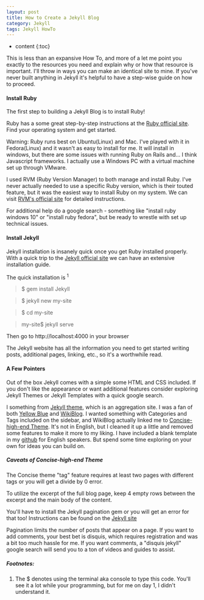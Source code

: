 ```yaml
---
layout: post
title: How to Create a Jekyll Blog
category: Jekyll
tags: Jekyll HowTo
---
```


* content
{:toc}

This is less than an expansive How To, and more of a let me point you exactly to the resources you need and explain why or how that resource is important. I\'ll throw in ways you can make an identical site to mine. If you\'ve never built anything in Jekyll it\'s helpful to have a step-wise guide on how to proceed.




#### Install Ruby

The first step to building a Jekyll Blog is to install Ruby!

Ruby has a some great step-by-step instructions at the [Ruby official site](https://www.ruby-lang.org/en/documentation/installation/). Find your operating system and get started. 

Warning: Ruby runs best on Ubuntu(Linux) and Mac. I've played with it in Fedora(Linux) and it wasn't as easy to install for me. It will install in windows, but there are some issues with running Ruby on Rails and... I think Javascript frameworks. I actually use a Windows PC with a virtual machine set up through VMware.

I used RVM (Ruby Version Manager) to both manage and install Ruby. I\'ve never actually needed to use a specific Ruby version, which is their touted feature, but it was the easiest way to install Ruby on my system. We can visit [RVM's official site](https://rvm.io/rvm/install) for detailed instructions.

For additional help do a google search - something like "install ruby windows 10" or "install ruby fedora", but be ready to wrestle with set up technical issues.

#### Install Jekyll

Jekyll installation is insanely quick once you get Ruby installed properly. With a quick trip to the [Jekyll official site](https://jekyllrb.com/docs/installation/) we can have an extensive installation guide.

The quick installation is <sup>1<sup>

>$ gem install Jekyll

>$ jekyll new my-site

>$ cd my-site

>my-site$ jekyll serve


Then go to http://localhost:4000 in your browser

The Jekyll website has all the information you need to get started writing posts, additional pages, linking, etc., so it\'s a worthwhile read.

#### A Few Pointers

Out of the box Jekyll comes with a simple some HTML and CSS included. If you don\'t like the appearance or want additional features consider exploring Jekyll Themes or Jekyll Templates with a quick google search. 

I something from [Jekyll theme](http://jekyllthemes.org/), which is an aggregation site. I was a fan of both [Yellow Blue](http://jekyllthemes.org/themes/yellowblue/) and [WikiBlog](http://jekyllthemes.org/themes/wiki-blog/). I wanted something with Categories and Tags included on the sidebar, and WikiBlog actually linked me to [Concise-high-end Theme](https://github.com/Gaohaoyang/gaohaoyang.github.io). It\'s not in English, but I cleaned it up a little and removed some features to make it more to my liking. I have included a blank template in my [github](https://github.com/papercliphat/concise_theme_jekyll) for English speakers. But spend some time exploring on your own for ideas you can build on.

##### Caveats of Concise-high-end Theme

The Concise theme "tag" feature requires at least two pages with different tags or you will get a divide by 0 error.

To utilize the excerpt of the full blog page, keep 4 empty rows between the excerpt and the main body of the content.

You\'ll have to install the Jekyll pagination gem or you will get an error for that too! Instructions can be found on the [Jekyll site](https://jekyllrb.com/docs/pagination/)

Pagination limits the number of posts that appear on a page. If you want to add comments, your best bet is disquis, which requires registration and was a bit too much hassle for me. If you want comments, a "disquis jekyll" google search will send you to a ton of videos and guides to assist.

##### Footnotes:

1. The $ denotes using the terminal aka console to type this code. You'll see it a lot while your programming, but for me on day 1, I didn't understand it.